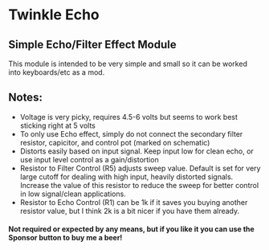 # Twinkle Echo
## Simple Echo/Filter Effect Module

This module is intended to be very simple and small so it can be worked into keyboards/etc as a mod. 

## Notes:
* Voltage is very picky, requires 4.5-6 volts but seems to work best sticking right at 5 volts
* To only use Echo effect, simply do not connect the secondary filter resistor, capicitor, and control pot (marked on schematic)
* Distorts easily based on input signal. Keep input low for clean echo, or use input level control as a gain/distortion
* Resistor to Filter Control (R5) adjusts sweep value. Default is set for very large cutoff for dealing with high input, heavily distorted signals. Increase the value of this resistor to reduce the sweep for better control in low signal/clean applications.
* Resistor to Echo Control (R1) can be 1k if it saves you buying another resistor value, but I think 2k is a bit nicer if you have them already.

#### Not required or expected by any means, but if you like it you can use the Sponsor button to buy me a beer!
